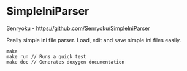 SimpleIniParser
===============
Senryoku - https://github.com/Senryoku/SimpleIniParser

Really simple ini file parser.
Load, edit and save simple ini files easily.
````
make
make run // Runs a quick test
make doc // Generates doxygen documentation
````
